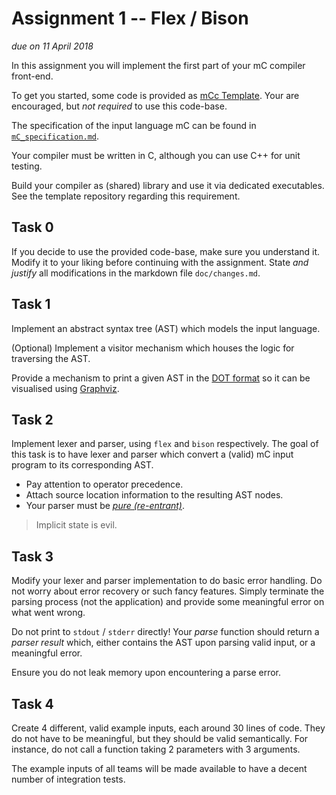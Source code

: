 # Assignment 1 -- Flex / Bison

*due on 11 April 2018*

In this assignment you will implement the first part of your mC compiler front-end.

To get you started, some code is provided as [mCc Template](https://github.com/W4RH4WK/mCc).
Your are encouraged, but *not required* to use this code-base.

The specification of the input language mC can be found in [`mC_specification.md`](mC_specification.md).

Your compiler must be written in C, although you can use C++ for unit testing.

Build your compiler as (shared) library and use it via dedicated executables.
See the template repository regarding this requirement.

## Task 0

If you decide to use the provided code-base, make sure you understand it.
Modify it to your liking before continuing with the assignment.
State *and justify* all modifications in the markdown file `doc/changes.md`.

## Task 1

Implement an abstract syntax tree (AST) which models the input language.

(Optional) Implement a visitor mechanism which houses the logic for traversing the AST.

Provide a mechanism to print a given AST in the [DOT format] so it can be visualised using [Graphviz].

[DOT format]: <(https://en.wikipedia.org/wiki/DOT_(graph_description_language)>
[Graphviz]: <https://graphviz.gitlab.io/>

## Task 2

Implement lexer and parser, using `flex` and `bison` respectively.
The goal of this task is to have lexer and parser which convert a (valid) mC input program to its corresponding AST.

- Pay attention to operator precedence.
- Attach source location information to the resulting AST nodes.
- Your parser must be [*pure (re-entrant)*](https://www.gnu.org/software/bison/manual/html_node/Pure-Decl.html).

> Implicit state is evil.

## Task 3

Modify your lexer and parser implementation to do basic error handling.
Do not worry about error recovery or such fancy features.
Simply terminate the parsing process (not the application) and provide some meaningful error on what went wrong.

Do not print to `stdout` / `stderr` directly!
Your *parse* function should return a *parser result* which, either contains the AST upon parsing valid input, or a meaningful error.

Ensure you do not leak memory upon encountering a parse error.

## Task 4

Create 4 different, valid example inputs, each around 30 lines of code.
They do not have to be meaningful, but they should be valid semantically.
For instance, do not call a function taking 2 parameters with 3 arguments.

The example inputs of all teams will be made available to have a decent number of integration tests.
